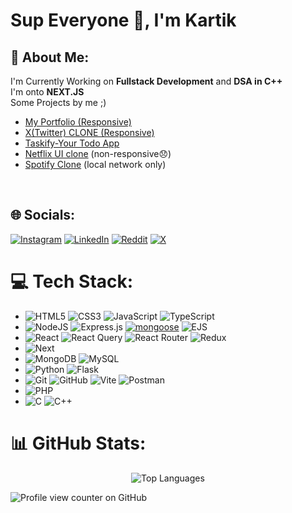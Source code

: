 <img src="https://philna.sh/_astro/react.Dr2GeIML.gif" alt="" />
<h1>Sup Everyone 👋, I'm Kartik</h1>
<h2>💫 About Me: </h2>

I'm Currently Working on <strong>Fullstack Development</strong> and <strong>DSA in C++</strong> <br>
I'm onto <strong>NEXT.JS</strong> <br>
Some Projects by me ;)
- [My Portfolio (Responsive)](https://portfolio-kartik-puce.vercel.app/)
- [X(Twitter) CLONE (Responsive)](https://x-clone-five-gules.vercel.app/)
- [Taskify-Your Todo App](https://taskify-todo-app-blush.vercel.app/)
- [Netflix UI clone](https://karzkc.github.io/Netflix-Ui-Clone/) (non-responsive😞)
- [Spotify Clone](https://karzkc.github.io/Spotify-Clone/) (local network only)
<!--Fragrantic Island: https://karzkc.github.io/Fragrantic-Island-/-->
<br>
 <!---<div align="center">
  <img src="https://media4.giphy.com/media/v1.Y2lkPTc5MGI3NjExcDh4bnJqdXd3Y2F5bWJ0M3U2ejJraHUzbGwxczBvOWFnYzNkdW40NyZlcD12MV9pbnRlcm5hbF9naWZfYnlfaWQmY3Q9Zw/91P04R5jGNGZZIDm0N/giphy.gif" alt="aizen-sama" height="220">
</div>--->

## 🌐 Socials:
[![Instagram](https://img.shields.io/badge/Instagram-%23E4405F.svg?logo=Instagram&logoColor=white)](https://www.instagram.com/kartikk_0803/) [![LinkedIn](https://img.shields.io/badge/LinkedIn-%230077B5.svg?logo=linkedin&logoColor=white)](https://www.linkedin.com/in/kartik-khiriya-483a81319/) [![Reddit](https://img.shields.io/badge/Reddit-%23FF4500.svg?logo=Reddit&logoColor=white)](https://reddit.com/user/Karzkc08) [![X](https://img.shields.io/badge/X-black.svg?logo=X&logoColor=white)](https://x.com/@karzkc0803) 

# 💻 Tech Stack:
<ul>
  <li>
    <img src="https://img.shields.io/badge/html5-%23E34F26.svg?style=flat&logo=html5&logoColor=white" alt="HTML5">
    <img src="https://img.shields.io/badge/css3-%231572B6.svg?style=flat&logo=css3&logoColor=white" alt="CSS3">
    <img src="https://img.shields.io/badge/javascript-%23323330.svg?style=flat&logo=javascript&logoColor=%23F7DF1E" alt="JavaScript">
   <img src="https://img.shields.io/badge/typescript-%23007ACC.svg?style=flat&amp;logo=typescript&amp;logoColor=white" alt="TypeScript">
  </li>
  <li>
    <img src="https://img.shields.io/badge/node.js-6DA55F?style=flat-square&logo=node.js&logoColor=white" alt="NodeJS">
    <img src="https://img.shields.io/badge/express.js-%23404d59.svg?style=flat-square&logo=express&logoColor=%2361DAFB" alt="Express.js">
    <a href='https://mongoosejs.com/docs/' target="_blank"><img alt='mongoose' src='https://img.shields.io/badge/Mongoose-100000?style=flat&logo=mongoose&logoColor=880000&labelColor=FFFFFF&color=880000'/></a>
    <img src="https://img.shields.io/badge/ejs-%23B4CA65.svg?style=flat&logo=ejs&logoColor=black" alt="EJS">
  </li>
  <li>
    <img src="https://img.shields.io/badge/react-%2320232a.svg?style=flat&logo=react&logoColor=%2361DAFB" alt="React">
    <img src="https://img.shields.io/badge/-React%20Query-FF4154?style=flat&logo=react%20query&logoColor=white" alt="React Query">
    <img src="https://img.shields.io/badge/React_Router-CA4245?style=flat&logo=react-router&logoColor=white" alt="React Router">
    <img src="https://img.shields.io/badge/redux-%23593d88.svg?style=flat&logo=redux&logoColor=white" alt="Redux">
  </li>
  <li>  
    <img src="https://img.shields.io/badge/Next-black?style=flat&logo=next.js&logoColor=white" alt="Next">
  </li>
  <li>
    <img src="https://img.shields.io/badge/MongoDB-%234ea94b.svg?style=flat&logo=mongodb&logoColor=white" alt="MongoDB">
    <img src="https://img.shields.io/badge/mysql-4479A1.svg?style=flat&logo=mysql&logoColor=white" alt="MySQL">
  </li>
  <li>
    <img src="https://img.shields.io/badge/python-3670A0?style=flat&logo=python&logoColor=ffdd54" alt="Python">
    <img src="https://img.shields.io/badge/flask-%23000.svg?style=flat&logo=flask&logoColor=white" alt="Flask">
  </li>
  <li>
    <img src="https://img.shields.io/badge/git-%23F05033.svg?style=flat&logo=git&logoColor=white" alt="Git">
    <img src="https://img.shields.io/badge/github-%23121011.svg?style=flat&logo=github&logoColor=white" alt="GitHub">
    <img src="https://img.shields.io/badge/vite-%23646CFF.svg?style=flat&logo=vite&logoColor=white" alt="Vite">
    <img src="https://img.shields.io/badge/Postman-FF6C37?style=flat-square&logo=postman&logoColor=white" alt="Postman">
  </li>
    <li>
    <img src="https://img.shields.io/badge/php-%23777BB4.svg?style=flat&logo=php&logoColor=white" alt="PHP">
   
  </li>
    <li>
    <img src="https://img.shields.io/badge/c-%2300599C.svg?style=flat&logo=c&logoColor=white" alt="C">
    <img src="https://img.shields.io/badge/c++-%2300599C.svg?style=flat&logo=c%2B%2B&logoColor=white" alt="C++">
  </li>
</ul>
<h1>📊 GitHub Stats:</h1>
<div align="center">

  <img src="https://github-readme-stats.vercel.app/api/top-langs/?username=karzkc&hide=html,css&theme=neon&layout=donut&count=7" alt="Top Languages">
</div>


![Profile view counter on GitHub](https://komarev.com/ghpvc/?username=Karzkc)








